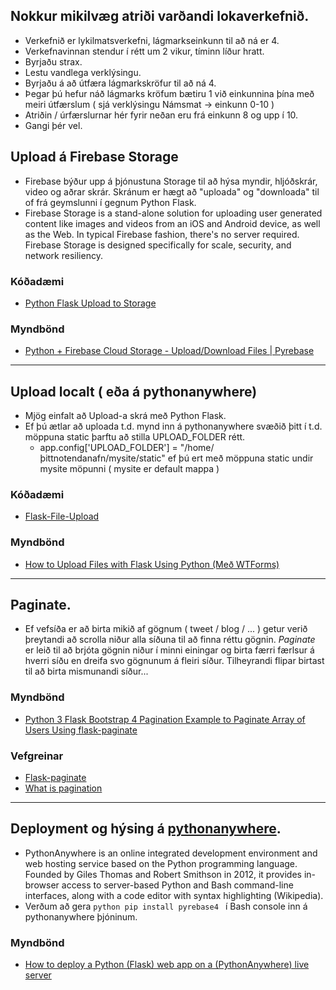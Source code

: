## Nokkur mikilvæg atriði varðandi lokaverkefnið.

* Verkefnið er lykilmatsverkefni, lágmarkseinkunn til að ná er 4.
* Verkefnavinnan stendur í rétt um 2 vikur, tíminn líður hratt.
* Byrjaðu strax.
* Lestu vandlega verklýsingu.
* Byrjaðu á að útfæra lágmarkskröfur til að ná 4.
* Þegar þú hefur náð lágmarks kröfum bætiru 1 við einkunnina þína með meiri útfærslum ( sjá verklýsingu Námsmat -> einkunn 0-10 )
* Atriðin / úrfærslurnar hér fyrir neðan eru frá einkunn 8 og upp í 10.
* Gangi þér vel.  


## Upload á Firebase Storage

* Firebase býður upp á þjónustuna Storage til að hýsa myndir, hljóðskrár, video og aðrar skrár.  Skránum er hægt að "uploada" og "downloada" til of frá geymslunni í gegnum Python Flask.
* Firebase Storage is a stand-alone solution for uploading user generated content like images and videos from an iOS and Android device, as well as the Web. In typical Firebase fashion, there's no server required. Firebase Storage is designed specifically for scale, security, and network resiliency.

### Kóðadæmi

* [Python Flask Upload to Storage](https://github.com/kanuarj/FirebasePython/blob/master/Storage/app.py)

### Myndbönd

* [Python + Firebase Cloud Storage - Upload/Download Files | Pyrebase](https://www.youtube.com/watch?v=I1eskLk0exg)

---

## Upload localt ( eða á pythonanywhere)

* Mjög einfalt að Upload-a skrá með Python Flask.
* Ef þú ætlar að uploada t.d. mynd inn á pythonanywhere svæðið þitt í t.d. möppuna static þarftu að stilla UPLOAD_FOLDER rétt.
    - app.config['UPLOAD_FOLDER'] = "/home/þittnotendanafn/mysite/static" ef þú ert með möppuna static undir mysite möpunni ( mysite er default mappa )
 
### Kóðadæmi

* [Flask-File-Upload](https://github.com/arpanneupane19/Flask-File-Uploads/blob/main/main.py)

### Myndbönd

* [How to Upload Files with Flask Using Python (Með WTForms)](https://www.youtube.com/watch?v=GeiUTkSAJPs)

---

## Paginate. 

* Ef vefsíða er að birta mikið af gögnum ( tweet / blog / ... ) getur verið þreytandi að scrolla niður alla síðuna til að finna réttu gögnin.  *Paginate* er leið til að brjóta gögnin niður í minni einingar og birta færri færlsur á hverri síðu en dreifa svo gögnunum á fleiri síður.  Tilheyrandi flipar birtast til að birta mismunandi síður...

### Myndbönd

* [Python 3 Flask Bootstrap 4 Pagination Example to Paginate Array of Users Using flask-paginate](https://www.youtube.com/watch?v=vt0OXl2WCGI)

### Vefgreinar

* [Flask-paginate](https://flask-paginate.readthedocs.io/en/master/)
* [What is pagination](https://www.techtarget.com/whatis/definition/pagination)

---

## Deployment og hýsing á [pythonanywhere](https://www.pythonanywhere.com/). 

* PythonAnywhere is an online integrated development environment and web hosting service based on the Python programming language. Founded by Giles Thomas and Robert Smithson in 2012, it provides in-browser access to server-based Python and Bash command-line interfaces, along with a code editor with syntax highlighting (Wikipedia).
* Verðum að gera ```python pip install pyrebase4 ``` í Bash console inn á pythonanywhere þjóninum.

### Myndbönd

* [How to deploy a Python (Flask) web app on a (PythonAnywhere) live server](https://www.youtube.com/watch?v=75-oCKUx3oU)


<!--

## Undirbúningur

Viðfangsefni lokaverkefnisins er frjálst en það þýðir ekki að það eigi að vera skipulagslaust og innihald eintómt bull (_dummy texti_). Við eigum að nota allt sem við höfum lært í vefhönnun sem að gagni getur komið í lokaverkefninu.

### Viðfangsefni

Lýsið í stuttu máli um hvað lokaverkefnið er í **Verkefni 7, README.md** skránni.

Hér er dæmi um umfjöllunarefni (_xyz er ykkar val_)

> Lokaverkefnið er bloggsíða sem fjallar um **XYZ**. Á forsíðu eru greinar um **XYZ** sem allir geta lesið og eru skráðar af ritstjóra. Á undirsíðu eru upplýsingar sem fengnar eru frá **XYZ API**. Það er hægt að skrá sig inn á spjallrás þar sem notendur geta spjallað saman um **XYZ**. Ekki er hægt að komast á spjallrásina nema innskráðir notendur.

### Veftré (_Site map_)

Búið til veftré sem lýsir skipulagi og virkni sem á að vera í vefnum. Það getur verið í textasniði og skráð eins og hér er sýnt.

```
    index ('/') innihald kemur úr (xyz) gagnagrunni 
    |
    |_ Um XYZ ('/about') innihald kemur úr (xyz) API endpoint
    |
    |_ Innskráning ('/login') - _Firebase authentication_
    |   |_ spjallrás ('/blog') lokuð með _session_
    |   |   |_ skrifað í fb gagnagrunn ('/write')
    |   |   |_ breyta grein í fb gagnagrunn ('/update')
    |   |   |_ eyða grein í fb gagnagrunn ('/delete')
    |   |   |_ útskráning (session log out)
    |   |_ innskráning mistókst ('/login_error')
    |
    |_ Nýskráning ('/register')- _Firebase authentication_
        |_ nýskráning tókst ('/register_ok')  
        |   |_ skráðu þig á spjallrásina ('/login')
        |_ nýskráning mistókst ('/register_error')

```

### Gagnagrunnur

Notendur sem skráðir eru inn með _Firebase Authentication_ geta skrifað í gagnagrunnstöfluna _Póstar_. Notendur eiga að geta skrifað pistla og leiðrétt pistlana sína. Þeir birtast í spjallrásinni. Notendur eiga að geta eytt sínum pistlum.

#### Póstar (tafla)
1. Hver skráning fær sér ID (KEY node)
1. Fyrirsögn (skráð í input)
1. Pistill (skráður í textarea)
1. Höfundur (skráður í input)
1. Dagsetning (sjálfvirk - _timestamp_)

### Niðurstaða 

Lýsið í stuttu máli hvað gekk vel að leysa og hvað vantar upp á að verkefnaáætlunin hafi staðist í **Verkefni 7, README.md**. 

-->
